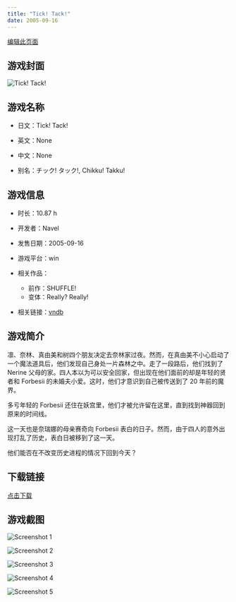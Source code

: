 ```yaml
---
title: "Tick! Tack!"
date: 2005-09-16
---
```

[编辑此页面](https://github.com/ACG-3/ADV3-source/blob/main/source/_posts/games/Tick%21%20Tack%21.md)

## 游戏封面

![Tick! Tack!](https%3A//pan.timero.xyz/onedrive/img_lib_001/Tick%21%20Tack%21_cover.avif)


## 游戏名称

- 日文：Tick! Tack!
- 英文：None
- 中文：None

- 别名：チック! タック!, Chikku! Takku!


## 游戏信息

- 时长：10.87 h
- 开发者：Navel
- 发售日期：2005-09-16
- 游戏平台：win
- 相关作品：
   - 前作：SHUFFLE!
   - 变体：Really? Really!

- 相关链接：[vndb](https://vndb.org/v201)


## 游戏简介

凛、奈林、真由美和树四个朋友决定去奈林家过夜。然而，在真由美不小心启动了一个魔法道具后，他们发现自己身处一片森林之中。走了一段路后，他们找到了 Nerine 父母的家。四人本以为可以安全回家，但出现在他们面前的却是年轻的贤者和 Forbesii 的未婚夫小爱。这时，他们才意识到自己被传送到了 20 年前的魔界。

多亏年轻的 Forbesii 还住在妖宫里，他们才被允许留在这里，直到找到神器回到原来的时间线。

这一天也是奈瑞娜的母亲赛奇向 Forbesii 表白的日子。然而，由于四人的意外出现打乱了历史，表白日被移到了这一天。

他们能否在不改变历史进程的情况下回到今天？




## 下载链接

[点击下载](https://pan.timero.xyz/onedrive/adv_lib_001/Tick%21%20Tack%21)


## 游戏截图


![Screenshot 1](https%3A//pan.timero.xyz/onedrive/img_lib_001/Tick%21%20Tack%21_Screenshot_1.avif)

![Screenshot 2](https%3A//pan.timero.xyz/onedrive/img_lib_001/Tick%21%20Tack%21_Screenshot_2.avif)

![Screenshot 3](https%3A//pan.timero.xyz/onedrive/img_lib_001/Tick%21%20Tack%21_Screenshot_3.avif)

![Screenshot 4](https%3A//pan.timero.xyz/onedrive/img_lib_001/Tick%21%20Tack%21_Screenshot_4.avif)

![Screenshot 5](https%3A//pan.timero.xyz/onedrive/img_lib_001/Tick%21%20Tack%21_Screenshot_5.avif)

